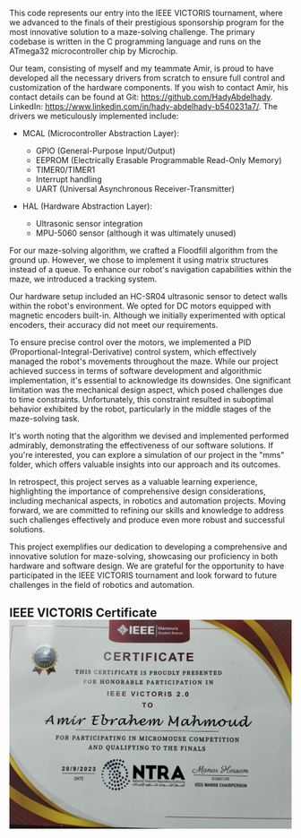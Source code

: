 This code represents our entry into the IEEE VICTORIS tournament, where we advanced to the finals of their prestigious sponsorship program for the most innovative solution to a maze-solving challenge. The primary codebase is written in the C programming language and runs on the ATmega32 microcontroller chip by Microchip.

Our team, consisting of myself and my teammate Amir, is proud to have developed all the necessary drivers from scratch to ensure full control and customization of the hardware components. If you wish to contact Amir, his contact details can be found at
Git: https://github.com/HadyAbdelhady.
LinkedIn: https://www.linkedin.com/in/hady-abdelhady-b540231a7/.
The drivers we meticulously implemented include:

- MCAL (Microcontroller Abstraction Layer):
  - GPIO (General-Purpose Input/Output)
  - EEPROM (Electrically Erasable Programmable Read-Only Memory)
  - TIMER0/TIMER1
  - Interrupt handling
  - UART (Universal Asynchronous Receiver-Transmitter)

- HAL (Hardware Abstraction Layer):
  - Ultrasonic sensor integration
  - MPU-5060 sensor (although it was ultimately unused)

For our maze-solving algorithm, we crafted a Floodfill algorithm from the ground up. However, we chose to implement it using matrix structures instead of a queue. To enhance our robot's navigation capabilities within the maze, we introduced a tracking system.

Our hardware setup included an HC-SR04 ultrasonic sensor to detect walls within the robot's environment. We opted for DC motors equipped with magnetic encoders built-in. Although we initially experimented with optical encoders, their accuracy did not meet our requirements.

To ensure precise control over the motors, we implemented a PID (Proportional-Integral-Derivative) control system, which effectively managed the robot's movements throughout the maze.
While our project achieved success in terms of software development and algorithmic implementation, it's essential to acknowledge its downsides. One significant limitation was the mechanical design aspect, which posed challenges due to time constraints. Unfortunately, this constraint resulted in suboptimal behavior exhibited by the robot, particularly in the middle stages of the maze-solving task.

It's worth noting that the algorithm we devised and implemented performed admirably, demonstrating the effectiveness of our software solutions. If you're interested, you can explore a simulation of our project in the "mms" folder, which offers valuable insights into our approach and its outcomes.

In retrospect, this project serves as a valuable learning experience, highlighting the importance of comprehensive design considerations, including mechanical aspects, in robotics and automation projects. Moving forward, we are committed to refining our skills and knowledge to address such challenges effectively and produce even more robust and successful solutions.

This project exemplifies our dedication to developing a comprehensive and innovative solution for maze-solving, showcasing our proficiency in both hardware and software design. We are grateful for the opportunity to have participated in the IEEE VICTORIS tournament and look forward to future challenges in the field of robotics and automation.


## IEEE VICTORIS Certificate ![image](https://github.com/AmirBasiony/MicroMouse_IEEE/blob/main/IEEE%20VICTORIS%20Certificate.jpg)
